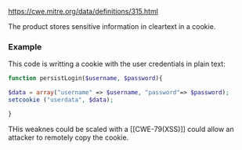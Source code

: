 https://cwe.mitre.org/data/definitions/315.html

The product stores sensitive information in cleartext in a cookie.
### Example
This code is writting a cookie with the user credentials in plain text:
```php
function persistLogin($username, $password){

$data = array("username" => $username, "password"=> $password);  
setcookie ("userdata", $data);

}
```
THis weaknes could be scaled with a [[CWE-79(XSS)]] could allow an attacker to remotely copy the cookie.